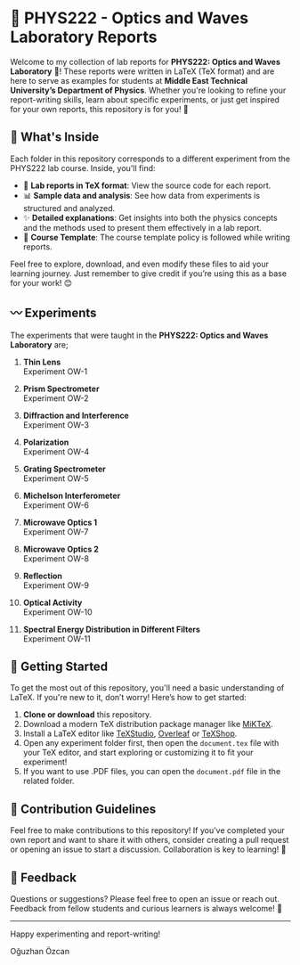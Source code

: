 
# 📘 PHYS222 - Optics and Waves Laboratory Reports

Welcome to my collection of lab reports for **PHYS222: Optics and Waves Laboratory** 🌊! These reports were written in LaTeX (TeX format) and are here to serve as examples for students at **Middle East Technical University’s Department of Physics**. Whether you're looking to refine your report-writing skills, learn about specific experiments, or just get inspired for your own reports, this repository is for you! 🎉

## 📂 What's Inside

Each folder in this repository corresponds to a different experiment from the PHYS222 lab course. Inside, you'll find:

- 📄 **Lab reports in TeX format**: View the source code for each report.
- 📊 **Sample data and analysis**: See how data from experiments is structured and analyzed.
- ✨ **Detailed explanations**: Get insights into both the physics concepts and the methods used to present them effectively in a lab report.
- 📄 **Course Template**: The course template policy is followed while writing reports.


Feel free to explore, download, and even modify these files to aid your learning journey. Just remember to give credit if you’re using this as a base for your work! 😊

## 〰️ Experiments

The experiments that were taught in the **PHYS222: Optics and Waves Laboratory** are;

1. **Thin Lens**  
   Experiment OW-1

2. **Prism Spectrometer**  
   Experiment OW-2

3. **Diffraction and Interference**  
   Experiment OW-3

4. **Polarization**  
   Experiment OW-4

5. **Grating Spectrometer**  
   Experiment OW-5

6. **Michelson Interferometer**  
   Experiment OW-6

7. **Microwave Optics 1**  
   Experiment OW-7

8. **Microwave Optics 2**  
   Experiment OW-8

9. **Reflection**  
   Experiment OW-9

10. **Optical Activity**  
    Experiment OW-10

11. **Spectral Energy Distribution in Different Filters**  
    Experiment OW-11

## 🚀 Getting Started

To get the most out of this repository, you'll need a basic understanding of LaTeX. If you're new to it, don’t worry! Here’s how to get started:

1. **Clone or download** this repository.
2. Download a modern TeX distribution package manager like [MiKTeX](https://miktex.org/).
3. Install a LaTeX editor like [TeXStudio](https://www.texstudio.org/), [Overleaf](https://www.overleaf.com/) or [TeXShop](http://pages.uoregon.edu/koch/texshop/).
4. Open any experiment folder first, then open the `document.tex` file with your TeX editor, and start exploring or customizing it to fit your experiment!
5. If you want to use .PDF files, you can open the `document.pdf` file in the related folder.

## 📝 Contribution Guidelines

Feel free to make contributions to this repository! If you've completed your own report and want to share it with others, consider creating a pull request or opening an issue to start a discussion. Collaboration is key to learning! 🤝

## 💬 Feedback

Questions or suggestions? Please feel free to open an issue or reach out. Feedback from fellow students and curious learners is always welcome! 🙌

---

Happy experimenting and report-writing!

Oğuzhan Özcan 